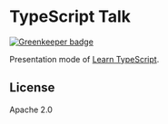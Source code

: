 # TypeScript Talk

[![Greenkeeper badge](https://badges.greenkeeper.io/blakeembrey/typescript-talk.svg)](https://greenkeeper.io/)

Presentation mode of [Learn TypeScript](https://github.com/TypeStrong/learn-typescript).

## License

Apache 2.0
